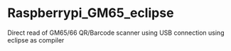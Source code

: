 # Raspberrypi_GM65_eclipse
Direct read of GM65/66 QR/Barcode scanner using USB connection using eclipse as compiler
